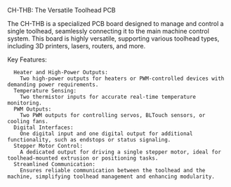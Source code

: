 CH-THB: The Versatile Toolhead PCB

The CH-THB is a specialized PCB board designed to manage and control a single toolhead, seamlessly connecting it to the main machine control system. This board is highly versatile, supporting various toolhead types, including 3D printers, lasers, routers, and more.

  Key Features:

      Heater and High-Power Outputs:
        Two high-power outputs for heaters or PWM-controlled devices with demanding power requirements.
      Temperature Sensing:
        Two thermistor inputs for accurate real-time temperature monitoring.
      PWM Outputs:
        Two PWM outputs for controlling servos, BLTouch sensors, or cooling fans.
      Digital Interfaces:
        One digital input and one digital output for additional functionality, such as endstops or status signaling.
      Stepper Motor Control:
        A dedicated output for driving a single stepper motor, ideal for toolhead-mounted extrusion or positioning tasks.
      Streamlined Communication:
        Ensures reliable communication between the toolhead and the machine, simplifying toolhead management and enhancing modularity.
